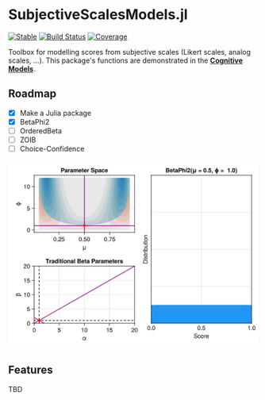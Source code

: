 # SubjectiveScalesModels.jl

[![Stable](https://img.shields.io/badge/docs-stable-blue.svg)](https://DominiqueMakowski.github.io/SubjectiveScalesModels.jl/stable/)
[![Build Status](https://github.com/DominiqueMakowski/SubjectiveScalesModels.jl/actions/workflows/CI.yml/badge.svg?branch=main)](https://github.com/DominiqueMakowski/SubjectiveScalesModels.jl/actions/workflows/CI.yml?query=branch%3Amain)
[![Coverage](https://codecov.io/gh/DominiqueMakowski/SubjectiveScalesModels.jl/branch/main/graph/badge.svg)](https://codecov.io/gh/DominiqueMakowski/SubjectiveScalesModels.jl)


Toolbox for modelling scores from subjective scales (Likert scales, analog scales, ...). 
This package's functions are demonstrated in the [**Cognitive Models**](https://dominiquemakowski.github.io/CognitiveModels/).

## Roadmap

- [x] Make a Julia package
- [x] BetaPhi2
- [ ] OrderedBeta
- [ ] ZOIB
- [ ] Choice-Confidence

![](https://github.com/DominiqueMakowski/SubjectiveScalesModels.jl/blob/main/docs/img/animation_BetaPhi2.gif?raw=true)

## Features

TBD


